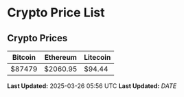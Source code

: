 # Crypto Price List

## Crypto Prices
| Bitcoin | Ethereum | Litecoin |
| ------- | -------- | -------- |
| $87479 | $2060.95 | $94.44 |
**Last Updated:** 2025-03-26 05:56 UTC
**Last Updated:** $DATE$
